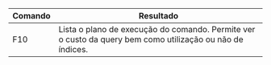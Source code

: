 

| Comando | Resultado |
| --- | --- |
| F10 | Lista o plano de execução do comando. Permite ver o custo da query bem como utilização ou não de índices. |

